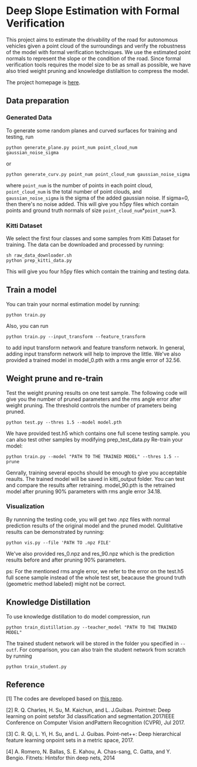 # Deep Slope Estimation with Formal Verification

This project aims to estimate the drivability of the road for autonomous vehicles given a point cloud of the surroundings and verify the robustness of the model with formal verification techniques. We use the estimated point normals to 
represent the slope or the condition of the road. Since formal verification tools requires the model size to be as small as possible, we have also tried weight pruning and knowledge distilaltion to compress the model.

The project homepage is [here](https://mscvprojects.ri.cmu.edu/2019teamf/).

## Data preparation
### Generated Data
To generate some random planes and curved surfaces for training and testing, run
```
python generate_plane.py point_num point_cloud_num gaussian_noise_sigma
```
or
```
python generate_curv.py point_num point_cloud_num gaussian_noise_sigma
```
where `point_num` is the number of points in each point cloud, `point_cloud_num` is the total number of point clouds, and `gaussian_noise_sigma` is the sigma of the added gaussian noise. If sigma=0, then there's no noise added.
This will give you h5py files which contain points and ground truth normals of size `point_cloud_num`*`point_num`*3.
### Kitti Dataset
We select the first four classes and some samples from Kitti Dataset for training. The data can be downloaded and processed by running:
```
sh raw_data_downloader.sh
python prep_kitti_data.py
```
This will give you four h5py files which contain the training and testing data.

## Train a model

You can train your normal estimation model by running:
```
python train.py 
```
Also, you can run
```
python train.py --input_transform --feature_transform
```
to add input transform network and feature transform network. In general, adding input transform network will help to improve the little.
We've also provided a trained model in model_0.pth with a rms angle error of 32.56.

## Weight prune and re-train
Test the weight pruning results on one test sample. The following code will give you the number of pruned parameters and the rms angle error after weight pruning.
The threshold controls the number of prameters being pruned.
```
python test.py --thres 1.5 --model model.pth
```
We have provided test.h5 which contains one full scene testing sample. you can also test other samples by modifying prep_test_data.py
Re-train your model: 
```
python train.py --model "PATH TO THE TRAINED MODEL" --thres 1.5 --prune
```
Genrally, training several epochs should be enough to give you acceptable reaults. The trained model will be saved in kitti_output folder. You can test and compare the results after retraining. model_90.pth is the retrained model after pruning 90% parameters with rms angle error 34.18.

### Visualization
By runnning the testing code, you will get two .npz files with normal prediction results of the original model and the pruned model.
Qulititative results can be demonstrated by running:
```
python vis.py --file 'PATH TO .npz FILE'
```
We've also provided res_0.npz and res_90.npz which is the prediction results before and after pruning 90% parameters.

ps: For the mentioned rms angle error, we refer to the error on the test.h5 full scene sample instead of the whole test set, beacause the ground truth (geometric method labeled) might not be correct.

## Knowledge Distillation
To use knowledge distillation to do model compression, run
```
python train_distillation.py --teacher_model "PATH TO THE TRAINED MODEL"
```
The trained student network will be stored in the folder you specified in `--outf`.
For comparison, you can also train the student network from scratch by running
```
python train_student.py
```

## Reference
[1] The codes are developed based on [this repo](https://github.com/fxia22/pointnet.pytorch).

[2] R. Q. Charles, H. Su, M. Kaichun, and L. J.Guibas. Pointnet: Deep learning on point setsfor 3d classification and segmentation.2017IEEE Conference on Computer Vision andPattern Recognition (CVPR), Jul 2017.

[3] C. R. Qi, L. Yi, H. Su, and L. J. Guibas. Point-net++: Deep hierarchical feature learning onpoint sets in a metric space, 2017.

[4] A. Romero, N. Ballas, S. E. Kahou, A. Chas-sang, C. Gatta, and Y. Bengio. Fitnets: Hintsfor thin deep nets, 2014